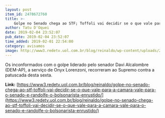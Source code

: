 ```yaml
---
layout: post
item_id: 2478672760
title: >-
    Golpe no Senado chega ao STF; Toffoli vai decidir se o que vale para a Câmara vale para o Senado. E Randolfe, o bolsonarista enrustido
author: Tatu D'Oquei
date: 2019-02-04 23:52:07
pub_date: 2019-02-04 23:52:07
time_added: 2019-02-01 22:54:00
category: avisamos
image: http://www3.redetv.uol.com.br/blog/reinaldo/wp-content/uploads/2018/09/dias-toffoli-faz-um-bom-discurso-ao-tomar-posse-como-presidente-do-stf-que-seja-um-alento-depois-da-passagem-do-furacao-carmen.jpg
---
```


Os inconformados com o golpe liderado pelo senador Davi Alcalombre (DEM-AP), a serviço de Onyx Lorenzoni, recorreram ao Supremo contra a patuscada desta sexta.

**Link:** [https://www3.redetv.uol.com.br/blog/reinaldo/golpe-no-senado-chega-ao-stf-toffoli-vai-decidir-se-o-que-vale-para-a-camara-vale-para-o-senado-e-randolfe-o-bolsonarista-enrustido/](https://www3.redetv.uol.com.br/blog/reinaldo/golpe-no-senado-chega-ao-stf-toffoli-vai-decidir-se-o-que-vale-para-a-camara-vale-para-o-senado-e-randolfe-o-bolsonarista-enrustido/)

